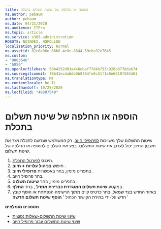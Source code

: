 ```yaml
---
title: הוספה או החלפה של שיטת תשלום בתכלת
ms.author: pebaum
author: pebaum
ms.date: 04/21/2020
ms.audience: ITPro
ms.topic: article
ms.service: o365-administration
ROBOTS: NOINDEX, NOFOLLOW
localization_priority: Normal
ms.assetid: 82c0a06e-86b0-4e8c-8644-59cbc02e7645
ms.custom:
- "9003546"
- "6856"
ms.openlocfilehash: 58b4292d03a446ebaf77d4b753c928b8778dab74
ms.sourcegitcommit: f8b41ecda6db0b8f64fe0c51f1e8e6619f504d61
ms.translationtype: MT
ms.contentlocale: he-IL
ms.lasthandoff: 10/28/2020
ms.locfileid: "48807549"
---
```

# <a name="add-or-replace-payment-method-in-azure"></a>הוספה או החלפה של שיטת תשלום בתכלת

שיטות התשלום שלך משויכות [לפרופילי חיוב](https://docs.microsoft.com/azure/billing/billing-how-to-change-credit-card?WT.mc_id=Portal-Microsoft_Azure_Support#change-payment-method-for-a-billing-profile). רק המשתמש שנרשם לתכלת ויצר את חשבון החיוב יכול לעדכן את שיטת התשלום. בצע את השלבים להוספה או החלפה של שיטת תשלום.

1. היכנס [לפורטל התכלת](https://portal.azure.com/).
2. חיפוש **בניהול עלויות + חיוב** .
3. בתפריט מימין, בחר באפשרות **פרופילי חיוב** .
4. בחר פרופיל חיוב.
5. בתפריט מימין, בחר **שיטות תשלום** .
6. במקטע **שיטת תשלום המוגדרת כברירת מחדל** , בחר **החלף** .
7. באזור החדש בצד שמאל, בחר כרטיס קיים מתוך הרשימה הנפתחת או הוסף קובץ חדש על-ידי בחירת הקישור הכחול ' **הוסף שיטת תשלום חדשה** '

**מסמכים מומלצים**

- [שינוי שיטת התשלום-שאלות נפוצות](https://docs.microsoft.com/azure/billing/billing-how-to-change-credit-card?WT.mc_id=Portal-Microsoft_Azure_Support#frequently-asked-questions)
- [שינוי שיטת התשלום עבור פרופיל חיוב](https://docs.microsoft.com/azure/cost-management-billing/manage/change-credit-card?WT.mc_id=Portal-Microsoft_Azure_Support#manage-credit-cards-for-a-microsoft-customer-agreement)
